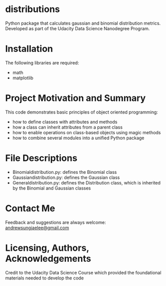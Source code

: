 # distributions
Python package that calculates gaussian and binomial distribution metrics. Developed as part of the Udacity Data Science Nanodegree Program.

# Installation
The following libraries are required: 
- math
- matplotlib

# Project Motivation and Summary
This code demonstrates basic principles of object oriented programming:
 - how to define classes with attributes and methods
 - how a class can inherit attributes from a parent class
 - how to enable operations on class-based objects using magic methods
 - how to combine several modules into a unified Python package

# File Descriptions
- Binomialdistribution.py: defines the Binomial class
- Gaussiandistribution.py: defines the Gaussian class
- Generaldistribution.py: defines the Distribution class, which is inherited by the Binomial and Gaussian classes

# Contact Me
Feedback and suggestions are always welcome: andrewsungjaelee@gmail.com

# Licensing, Authors, Acknowledgements
Credit to the Udacity Data Science Course which provided the foundational materials needed to develop the code
